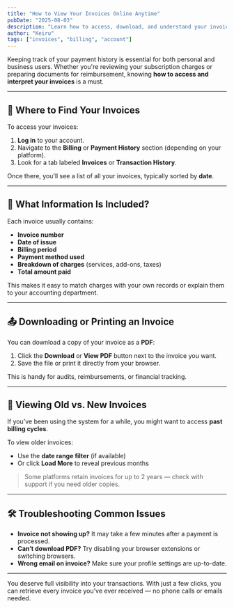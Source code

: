 ```yaml
---
title: "How to View Your Invoices Online Anytime"
pubDate: "2025-08-03"
description: "Learn how to access, download, and understand your invoices directly from your account dashboard."
author: "Keiru"
tags: ["invoices", "billing", "account"]
---
```


Keeping track of your payment history is essential for both personal and business users. Whether you're reviewing your subscription charges or preparing documents for reimbursement, knowing **how to access and interpret your invoices** is a must.

---

## 📂 Where to Find Your Invoices

To access your invoices:

1. **Log in** to your account.
2. Navigate to the **Billing** or **Payment History** section (depending on your platform).
3. Look for a tab labeled **Invoices** or **Transaction History**.

Once there, you’ll see a list of all your invoices, typically sorted by **date**.

---

## 🧾 What Information Is Included?

Each invoice usually contains:

- **Invoice number**
- **Date of issue**
- **Billing period**
- **Payment method used**
- **Breakdown of charges** (services, add-ons, taxes)
- **Total amount paid**

This makes it easy to match charges with your own records or explain them to your accounting department.

---

## 📤 Downloading or Printing an Invoice

You can download a copy of your invoice as a **PDF**:

1. Click the **Download** or **View PDF** button next to the invoice you want.
2. Save the file or print it directly from your browser.

This is handy for audits, reimbursements, or financial tracking.

---

## 🔄 Viewing Old vs. New Invoices

If you’ve been using the system for a while, you might want to access **past billing cycles**.

To view older invoices:
- Use the **date range filter** (if available)
- Or click **Load More** to reveal previous months

> Some platforms retain invoices for up to 2 years — check with support if you need older copies.

---

## 🛠 Troubleshooting Common Issues

- **Invoice not showing up?** It may take a few minutes after a payment is processed.
- **Can’t download PDF?** Try disabling your browser extensions or switching browsers.
- **Wrong email on invoice?** Make sure your profile settings are up-to-date.

---


You deserve full visibility into your transactions. With just a few clicks, you can retrieve every invoice you’ve ever received — no phone calls or emails needed.
